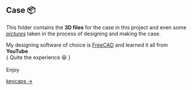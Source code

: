 ## Case 📦
This folder contains the **3D files** for the case in this project and even some *[pictures](Joe-BN/TypeDrift-34/Case/images)* taken in the process of designing and making the case.
<br>

My designing software of choice is [FreeCAD](https://www.freecad.org/index.php) and learned it all from **YouTube**
<br>
{ Quite the experience 😆 }
<br><br>
Enjoy


[keycaps ->](https://github.com/sqdbruh/gammacaps?tab=readme-ov-file)